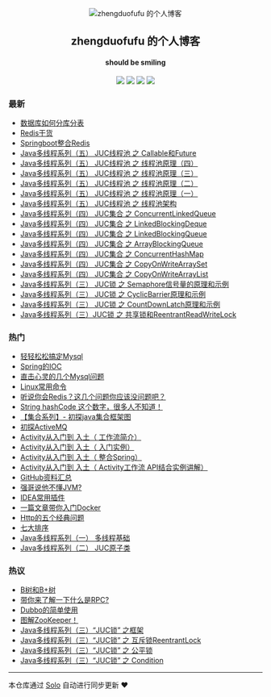 <p align="center"><img alt="zhengduofufu 的个人博客" src="https://static.b3log.org/images/brand/solo-32.png"></p><h2 align="center">
zhengduofufu 的个人博客
</h2>

<h4 align="center">should be smiling</h4>
<p align="center"><a title="zhengduofufu 的个人博客" target="_blank" href="https://github.com/zhengduofufu/solo-blog"><img src="https://img.shields.io/github/last-commit/zhengduofufu/solo-blog.svg?style=flat-square&color=FF9900"></a>
<a title="GitHub repo size in bytes" target="_blank" href="https://github.com/zhengduofufu/solo-blog"><img src="https://img.shields.io/github/repo-size/zhengduofufu/solo-blog.svg?style=flat-square"></a>
<a title="Solo Version" target="_blank" href="https://github.com/b3log/solo/releases"><img src="https://img.shields.io/badge/solo-3.6.6-f1e05a.svg?style=flat-square&color=blueviolet"></a>
<a title="Hits" target="_blank" href="https://github.com/b3log/hits"><img src="https://hits.b3log.org/zhengduofufu/solo-blog.svg"></a></p>

### 最新

* [数据库如何分库分表](https://www.zhengduofufu.club/articles/2019/11/14/1573697342020.html)
* [Redis干货](https://www.zhengduofufu.club/articles/2019/11/12/1573548683700.html)
* [Springboot整合Redis](https://www.zhengduofufu.club/articles/2019/11/12/1573547465838.html)
* [Java多线程系列（五） JUC线程池 之 Callable和Future](https://www.zhengduofufu.club/articles/2019/11/12/1573543985818.html)
* [Java多线程系列（五） JUC线程池 之 线程池原理（四）](https://www.zhengduofufu.club/articles/2019/11/12/1573543943878.html)
* [Java多线程系列（五） JUC线程池 之 线程池原理（三）](https://www.zhengduofufu.club/articles/2019/11/12/1573543923338.html)
* [Java多线程系列（五） JUC线程池 之 线程池原理（二） ](https://www.zhengduofufu.club/articles/2019/11/12/1573543904816.html)
* [Java多线程系列（五） JUC线程池 之 线程池原理（一）](https://www.zhengduofufu.club/articles/2019/11/12/1573543875436.html)
* [Java多线程系列（五） JUC线程池 之 线程池架构](https://www.zhengduofufu.club/articles/2019/11/12/1573543851345.html)
* [Java多线程系列（四） JUC集合 之 ConcurrentLinkedQueue](https://www.zhengduofufu.club/articles/2019/11/12/1573543831868.html)
* [Java多线程系列（四） JUC集合 之 LinkedBlockingDeque](https://www.zhengduofufu.club/articles/2019/11/12/1573543809508.html)
* [Java多线程系列（四） JUC集合 之 LinkedBlockingQueue](https://www.zhengduofufu.club/articles/2019/11/12/1573543777293.html)
* [Java多线程系列（四） JUC集合 之 ArrayBlockingQueue](https://www.zhengduofufu.club/articles/2019/11/12/1573543751322.html)
* [Java多线程系列（四） JUC集合 之 ConcurrentHashMap](https://www.zhengduofufu.club/articles/2019/11/12/1573543691432.html)
* [Java多线程系列（四） JUC集合 之 CopyOnWriteArraySet](https://www.zhengduofufu.club/articles/2019/11/12/1573543663571.html)
* [Java多线程系列（四） JUC集合 之 CopyOnWriteArrayList](https://www.zhengduofufu.club/articles/2019/11/12/1573543640150.html)
* [Java多线程系列（三） JUC锁 之 Semaphore信号量的原理和示例](https://www.zhengduofufu.club/articles/2019/11/12/1573543615933.html)
* [Java多线程系列（三） JUC锁 之 CyclicBarrier原理和示例](https://www.zhengduofufu.club/articles/2019/11/12/1573543595388.html)
* [Java多线程系列（三） JUC锁 之 CountDownLatch原理和示例](https://www.zhengduofufu.club/articles/2019/11/12/1573543497880.html)
* [Java多线程系列（三）JUC锁 之 共享锁和ReentrantReadWriteLock](https://www.zhengduofufu.club/articles/2019/11/12/1573543473211.html)

### 热门

* [轻轻松松搞定Mysql](https://www.zhengduofufu.club/articles/2019/10/31/1572487546254.html)
* [Spring的IOC](https://www.zhengduofufu.club/articles/2019/10/31/1572511450403.html)
* [直击心灵的几个Mysql问题](https://www.zhengduofufu.club/articles/2019/10/31/1572514568784.html)
* [Linux常用命令](https://www.zhengduofufu.club/articles/2019/10/31/1572507337702.html)
* [听说你会Redis？这几个问题你应该没问题吧？](https://www.zhengduofufu.club/articles/2019/10/31/1572509704860.html)
* [String hashCode 这个数字，很多人不知道！](https://www.zhengduofufu.club/articles/2019/10/31/1572510077125.html)
* [【集合系列】- 初探java集合框架图](https://www.zhengduofufu.club/articles/2019/10/31/1572510253836.html)
* [初探ActiveMQ](https://www.zhengduofufu.club/articles/2019/10/31/1572511083140.html)
* [Activity从入门到 入土（  工作流简介）](https://www.zhengduofufu.club/articles/2019/10/31/1572511193196.html)
* [Activity从入门到 入土（ 入门实例）](https://www.zhengduofufu.club/articles/2019/10/31/1572511231676.html)
* [Activity从入门到 入土（ 整合Spring）](https://www.zhengduofufu.club/articles/2019/10/31/1572511271813.html)
* [Activity从入门到 入土（ Activity工作流 API结合实例讲解）](https://www.zhengduofufu.club/articles/2019/10/31/1572511314753.html)
* [GitHub资料汇总](https://www.zhengduofufu.club/articles/2019/11/04/1572859009755.html)
* [强哥说他不懂JVM?](https://www.zhengduofufu.club/articles/2019/10/31/1572506974444.html)
* [IDEA常用插件](https://www.zhengduofufu.club/articles/2019/10/30/1572398829415.html)
* [一篇文章带你入门Docker](https://www.zhengduofufu.club/articles/2019/10/31/1572485736922.html)
* [Http的五个经典问题](https://www.zhengduofufu.club/articles/2019/10/31/1572500527061.html)
* [七大排序](https://www.zhengduofufu.club/articles/2019/10/31/1572508064057.html)
* [Java多线程系列（一） 多线程基础](https://www.zhengduofufu.club/articles/2019/11/12/1573543202538.html)
* [Java多线程系列（二） JUC原子类](https://www.zhengduofufu.club/articles/2019/11/12/1573543238504.html)

### 热议

* [B树和B+树](https://www.zhengduofufu.club/articles/2019/10/31/1572507479627.html)
* [带你来了解一下什么是RPC?](https://www.zhengduofufu.club/articles/2019/10/31/1572508560002.html)
* [Dubbo的简单使用](https://www.zhengduofufu.club/articles/2019/10/31/1572508718809.html)
* [图解ZooKeeper！](https://www.zhengduofufu.club/articles/2019/10/31/1572509281385.html)
* [Java多线程系列（三）“JUC锁” 之框架](https://www.zhengduofufu.club/articles/2019/11/12/1573543294121.html)
* [Java多线程系列（三）“JUC锁” 之 互斥锁ReentrantLock](https://www.zhengduofufu.club/articles/2019/11/12/1573543326584.html)
* [Java多线程系列（三）“JUC锁” 之 公平锁](https://www.zhengduofufu.club/articles/2019/11/12/1573543416452.html)
* [Java多线程系列（三）“JUC锁” 之 Condition](https://www.zhengduofufu.club/articles/2019/11/12/1573543448569.html)

---

本仓库通过 [Solo](https://github.com/b3log/solo) 自动进行同步更新 ❤️ 